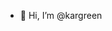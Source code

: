 - 👋 Hi, I’m @kargreen

<!---
kargreen/kargreen is a ✨ special ✨ repository because its `README.md` (this file) appears on your GitHub profile.
You can click the Preview link to take a look at your changes.
--->
